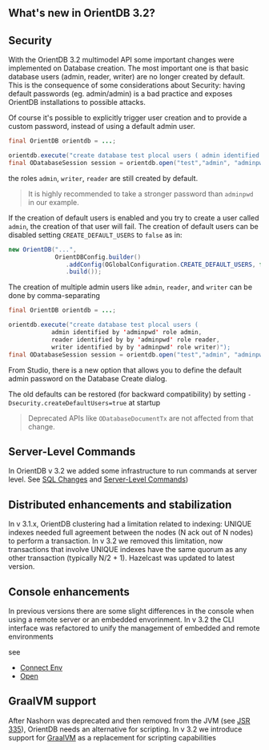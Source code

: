 
## What's new in OrientDB 3.2?


## Security


With the OrientDB 3.2 multimodel API some important changes were implemented on Database creation.
The most important one is that basic database users (admin, reader, writer) are no longer created by default.
This is the consequence of some considerations about Security: having default passwords (eg. admin/admin) is a bad practice
and exposes OrientDB installations to possible attacks.

Of course it's possible to explicitly trigger user creation and to provide a custom password, instead of using a default admin user.
```java
final OrientDB orientdb = ...;

orientdb.execute("create database test plocal users ( admin identified by 'adminpwd' role admin)");
final ODatabaseSession session = orientdb.open("test","admin", "adminpwd");
```
the roles `admin`, `writer`, `reader` are still created by default.

> It is highly recommended to take a stronger password than `adminpwd` in our example.

If the creation of default users is enabled and you try to create a user called `admin`, the creation of that user will fail.
The creation of default users can be disabled setting `CREATE_DEFAULT_USERS` to `false` as in:
```java
new OrientDB("...",
             OrientDBConfig.builder()
                .addConfig(OGlobalConfiguration.CREATE_DEFAULT_USERS, false)
                .build());
```

The creation of multiple admin users like `admin`, `reader`, and `writer` can be done by comma-separating
```java
final OrientDB orientdb = ...;

orientdb.execute("create database test plocal users ( 
            admin identified by 'adminpwd' role admin, 
            reader identified by by 'adminpwd' role reader, 
            writer identified by by 'adminpwd' role writer)");
final ODatabaseSession session = orientdb.open("test","admin", "adminpwd");
```

From Studio, there is a new option that allows you to define the default admin password on the Database Create dialog.

The old defaults can be restored (for backward compatibility) by setting `-Dsecurity.createDefaultUsers=true` at startup

> Deprecated APIs like `ODatabaseDocumentTx` are not affected from that change.
> 

## Server-Level Commands

In OrientDB v 3.2 we added some infrastructure to run commands at server level. 
See [SQL Changes](SQL-Changes.md) and [Server-Level Commands](../../serverlevel/README.md))

## Distributed enhancements and stabilization

In v 3.1.x, OrientDB clustering had a limitation related to indexing: UNIQUE indexes needed full agreement between the nodes (N ack out of N nodes) to perform a transaction.
In v 3.2 we removed this limitation, now transactions that involve UNIQUE indexes have the same quorum as any other transaction (typically N/2 + 1).
Hazelcast was updated to latest version.

## Console enhancements

In previous versions there are some slight differences in the console when using a remote server or an embedded envorinment. 
In v 3.2 the CLI interface was refactored to unify the management of embedded and remote environments

see 
 - [Connect Env](../../console/Console-Command-Connect-Env.md)
 - [Open](../../console/Console-Command-Open.md)


## GraalVM support

After Nashorn was deprecated and then removed from the JVM (see [JSR 335](http://openjdk.java.net/jeps/335)), OrientDB needs an alternative for scripting.
In v 3.2 we introduce support for [GraalVM](https://www.graalvm.org/) as a replacement for scripting capabilities 


